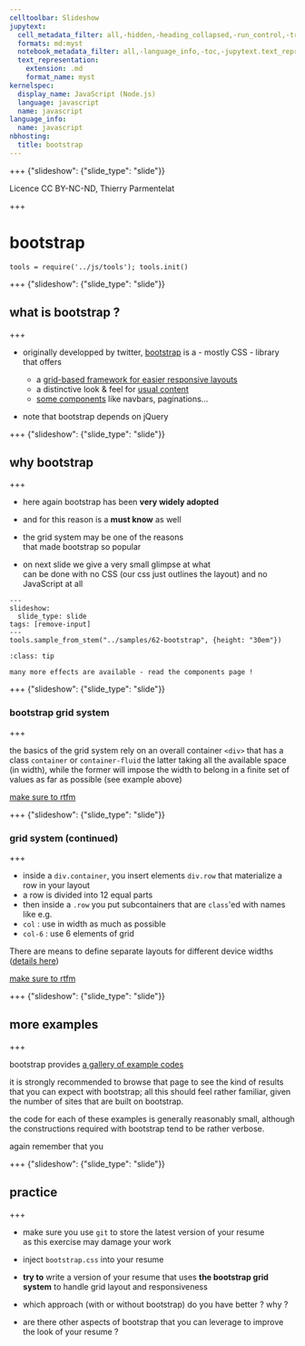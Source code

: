 ```yaml
---
celltoolbar: Slideshow
jupytext:
  cell_metadata_filter: all,-hidden,-heading_collapsed,-run_control,-trusted
  formats: md:myst
  notebook_metadata_filter: all,-language_info,-toc,-jupytext.text_representation.jupytext_version,-jupytext.text_representation.format_version
  text_representation:
    extension: .md
    format_name: myst
kernelspec:
  display_name: JavaScript (Node.js)
  language: javascript
  name: javascript
language_info:
  name: javascript
nbhosting:
  title: bootstrap
---
```


+++ {"slideshow": {"slide_type": "slide"}}

Licence CC BY-NC-ND, Thierry Parmentelat

+++

# bootstrap

```{code-cell}
tools = require('../js/tools'); tools.init()
```

+++ {"slideshow": {"slide_type": "slide"}}

## what is bootstrap ?

+++

* originally developped by twitter, [bootstrap](https://getbootstrap.com/docs/4.4/getting-started/introduction/) is a - mostly CSS - library that offers
  * a [grid-based framework for easier responsive layouts](https://getbootstrap.com/docs/4.4/layout/overview/)
  * a distinctive look & feel for [usual content](https://getbootstrap.com/docs/4.4/content/typography/)
  * [some components](https://getbootstrap.com/docs/4.4/components/alerts/) like navbars, paginations...

* note that bootstrap depends on jQuery

+++ {"slideshow": {"slide_type": "slide"}}

## why bootstrap

+++

* here again bootstrap has been **very widely adopted**  
* and for this reason is a **must know** as well  
* the grid system may be one of the reasons  
  that made bootstrap so popular

* on next slide we give a very small glimpse at what  
  can be done with no CSS (our css just outlines the layout)
  and no JavaScript at all

```{code-cell}
---
slideshow:
  slide_type: slide
tags: [remove-input]
---
tools.sample_from_stem("../samples/62-bootstrap", {height: "30em"})
```

````{admonition} see also
:class: tip

many more effects are available - read the components page !
````

+++ {"slideshow": {"slide_type": "slide"}}

### bootstrap grid system

+++

the basics of the grid system rely on an overall container `<div>` that has a class `container` or `container-fluid`
the latter taking all the available space (in width), while the former will impose the width to belong in a finite set of values as far as possible (see example above)

[make sure to rtfm](https://getbootstrap.com/docs/4.0/layout/overview/)

+++ {"slideshow": {"slide_type": "slide"}}

### grid system (continued)

+++

* inside a `div.container`, you insert elements `div.row` that materialize a row in your layout
* a row is divided into 12 equal parts
*  then inside a `.row` you put subcontainers that are `class`'ed with names like e.g.
  * `col` : use in width as much as possible
  * `col-6` : use 6 elements of grid

There are means to define separate layouts for different device widths ([details here](https://getbootstrap.com/docs/4.0/layout/overview/#responsive-breakpoints))

[make sure to rtfm](https://getbootstrap.com/docs/4.0/layout/grid/)

+++ {"slideshow": {"slide_type": "slide"}}

## more examples

+++

bootstrap provides [a gallery of example codes](https://getbootstrap.com/docs/4.0/examples/)

it is strongly recommended to browse that page to see the kind of results that you can expect with bootstrap; all this should feel rather familiar, given the number of sites that are built on bootstrap.

the code for each of these examples is generally reasonably small, although the constructions required with bootstrap tend to be rather verbose.

again remember that you

+++ {"slideshow": {"slide_type": "slide"}}

## practice

+++

* make sure you use `git` to store the latest version of your resume  
  as this exercise may damage your work

* inject `bootstrap.css` into your resume
* **try to** write a version of your resume that uses **the bootstrap grid system** to handle grid layout and responsiveness
* which approach (with or without bootstrap) do you have better ? why ?
* are there other aspects of bootstrap that you can leverage to improve the look of your resume ?
